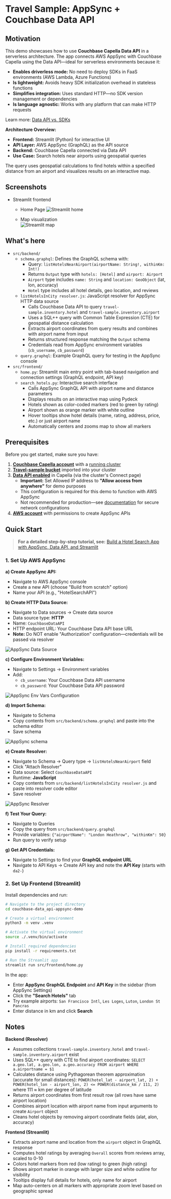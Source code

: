 # Travel Sample: AppSync + Couchbase Data API

## Motivation

This demo showcases how to use **Couchbase Capella Data API** in a serverless architecture. The app connects AWS AppSync with Couchbase Capella using the Data API—ideal for serverless environments because it:

- **Enables driverless mode:** No need to deploy SDKs in FaaS environments (AWS Lambda, Azure Functions)
- **Is lightweight:** Avoids heavy SDK initialization overhead in stateless functions
- **Simplifies integration:** Uses standard HTTP—no SDK version management or dependencies
- **Is language agnostic:** Works with any platform that can make HTTP requests

Learn more: [Data API vs. SDKs](https://docs.couchbase.com/cloud/data-api-guide/data-api-sdks.html)

**Architecture Overview:**
- **Frontend:** Streamlit (Python) for interactive UI
- **API Layer:** AWS AppSync (GraphQL) as the API source
- **Backend:** Couchbase Capella connected via Data API
- **Use Case:** Search hotels near airports using geospatial queries

The query uses geospatial calculations to find hotels within a specified distance from an airport and visualizes results on an interactive map.

## Screenshots

- Streamlit frontend
  - Home Page
    ![Streamlit home](assets/streamlit-search.jpg)
  
  - Map visualization  
    ![Streamlit map](assets/streamlit-map.jpg)

## What's here
- `src/backend/`
  - `schema.graphql`: Defines the GraphQL schema with:
    - Query: `listHotelsNearAirport(airportName: String!, withinKm: Int!)`
    - Returns `Output` type with `hotels: [Hotel]` and `airport: Airport`
    - `Airport` type includes `name: String` and `location: GeoObject` (lat, lon, accuracy)
    - `Hotel` type includes all hotel details, geo location, and reviews
  - `listHotelsInCity resolver.js`: JavaScript resolver for AppSync HTTP data source
    - Calls Couchbase Data API to query `travel-sample.inventory.hotel` and `travel-sample.inventory.airport`
    - Uses a SQL++ query with Common Table Expression (CTE) for geospatial distance calculation
    - Extracts airport coordinates from query results and combines with airport name from input
    - Returns structured response matching the `Output` schema
    - Credentials read from AppSync environment variables (`cb_username`, `cb_password`)
  - `query.graphql`: Example GraphQL query for testing in the AppSync console
- `src/frontend/`
  - `home.py`: Streamlit main entry point with tab-based navigation and connection settings (GraphQL endpoint, API key)
  - `search_hotels.py`: Interactive search interface
    - Calls AppSync GraphQL API with airport name and distance parameters
    - Displays results on an interactive map using Pydeck
    - Hotels shown as color-coded markers (red to green by rating)
    - Airport shown as orange marker with white outline
    - Hover tooltips show hotel details (name, rating, address, price, etc.) or just airport name
    - Automatically centers and zooms map to show all markers

## Prerequisites

Before you get started, make sure you have:

1. **[Couchbase Capella account](https://cloud.couchbase.com/sign-up)** with a [running cluster](https://docs.couchbase.com/cloud/get-started/create-account.html)
2. **[Travel-sample bucket](https://docs.couchbase.com/cloud/clusters/data-service/import-data-documents.html)** imported into your cluster
3. **[Data API enabled](https://docs.couchbase.com/cloud/data-api-guide/data-api-start.html)** in Capella (via the cluster's Connect page)
   - **Important:** Set Allowed IP address to **"Allow access from anywhere"** for demo purposes
   - This configuration is required for this demo to function with AWS AppSync
   - Not recommended for production—see [documentation](https://docs.couchbase.com/cloud/data-api-guide/data-api-start.html) for secure network configurations
4. **[AWS account](https://aws.amazon.com/)** with permissions to create AppSync APIs

## Quick Start

> **For a detailed step-by-step tutorial, see:** [Build a Hotel Search App with AppSync, Data API, and Streamlit](https://developer.couchbase.com/tutorial-appsync-data-api-streamlit-travel-sample)

### 1. Set Up AWS AppSync

**a) Create AppSync API:**
- Navigate to AWS AppSync console
- Create a new API (choose "Build from scratch" option)
- Name your API (e.g., "HotelSearchAPI")

**b) Create HTTP Data Source:**
- Navigate to Data sources → Create data source
- Data source type: **HTTP**
- Name: `CouchbaseDataAPI`
- HTTP endpoint URL: Your Couchbase Data API base URL
- **Note:** Do NOT enable "Authorization" configuration—credentials will be passed via resolver

![AppSync Data Source](assets/appsync-data-source.jpg)

**c) Configure Environment Variables:**
- Navigate to Settings → Environment variables
- Add:
  - `cb_username`: Your Couchbase Data API username
  - `cb_password`: Your Couchbase Data API password

![AppSync Env Vars Configuration](assets/appsync-env-vars.jpg)

**d) Import Schema:**
- Navigate to Schema
- Copy contents from `src/backend/schema.graphql` and paste into the schema editor
- Save schema

![AppSync schema](assets/appsync-schema.jpg)

**e) Create Resolver:**
- Navigate to Schema → Query type → `listHotelsNearAirport` field
- Click "Attach Resolver"
- Data source: Select `CouchbaseDataAPI`
- Runtime: **JavaScript**
- Copy contents from `src/backend/listHotelsInCity resolver.js` and paste into resolver code editor
- Save resolver

![AppSync Resolver](assets/appsync-resolver.jpg)

**f) Test Your Query:**
- Navigate to Queries
- Copy the query from `src/backend/query.graphql`
- Provide variables: `{"airportName": "London Heathrow", "withinKm": 50}`
- Run query to verify setup

**g) Get API Credentials:**
- Navigate to Settings to find your **GraphQL endpoint URL**
- Navigate to API Keys → Create API key and note the **API Key** (starts with `da2-`)

### 2. Set Up Frontend (Streamlit)

Install dependencies and run:
```bash
# Navigate to the project directory
cd couchbase-data_api-appsync-demo

# Create a virtual environment
python3 -m venv .venv

# Activate the virtual environment
source ./.venv/bin/activate

# Install required dependencies
pip install -r requirements.txt

# Run the Streamlit app
streamlit run src/frontend/home.py
```

In the app:
- Enter **AppSync GraphQL Endpoint** and **API Key** in the sidebar (from AppSync Settings)
- Click the **"Search Hotels"** tab
- Try example airports: `San Francisco Intl`, `Les Loges`, `Luton`, `London St Pancras`
- Enter distance in km and click **Search**

## Notes

**Backend (Resolver)**
- Assumes collections `travel-sample.inventory.hotel` and `travel-sample.inventory.airport` exist
- Uses SQL++ query with CTE to find airport coordinates: `SELECT a.geo.lat, a.geo.lon, a.geo.accuracy FROM airport WHERE a.airportname = $1`
- Calculates distance using Pythagorean theorem approximation (accurate for small distances): `POWER(hotel_lat - airport_lat, 2) + POWER(hotel_lon - airport_lon, 2) <= POWER(distance_km / 111, 2)` where 111 ≈ km per degree of latitude
- Returns airport coordinates from first result row (all rows have same airport location)
- Combines airport location with airport name from input arguments to create `Airport` object
- Cleans hotel objects by removing airport coordinate fields (alat, alon, accuracy)

**Frontend (Streamlit)**
- Extracts airport name and location from the `airport` object in GraphQL response
- Computes hotel ratings by averaging `Overall` scores from reviews array, scaled to 0-10
- Colors hotel markers from red (low rating) to green (high rating)
- Shows airport marker in orange with larger size and white outline for visibility
- Tooltips display full details for hotels, only name for airport
- Map auto-centers on all markers with appropriate zoom level based on geographic spread

